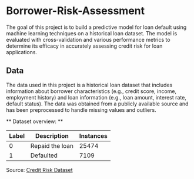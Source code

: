 # Borrower-Risk-Assessment
The goal of this project is to build a predictive model for loan default using machine learning techniques on a historical loan dataset. The model is evaluated with cross-validation and various performance metrics to determine its efficacy in accurately assessing credit risk for loan applications.

## Data
The data used in this project is a historical loan dataset that includes information about borrower characteristics (e.g., credit score, income, employment history) and loan information (e.g., loan amount, interest rate, default status). The data was obtained from a publicly available source and has been preprocessed to handle missing values and outliers.

** Dataset overview: **

| Label | Description | Instances
| --- | --- | --- | 
|0| Repaid the loan | 25474 |
|1| Defaulted | 7109 | 

Source: [Credit Risk Dataset](https://www.kaggle.com/datasets/laotse/credit-risk-dataset)

